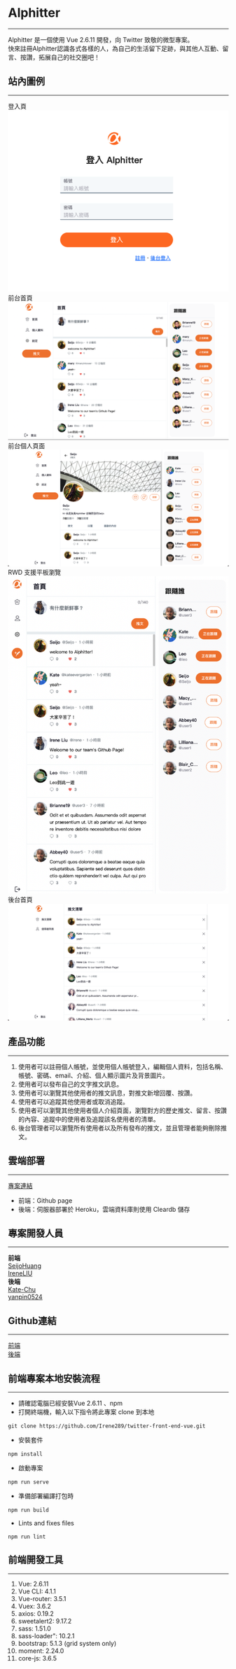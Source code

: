 # Alphitter
---
Alphitter 是一個使用 Vue 2.6.11 開發，向 Twitter 致敬的微型專案。   
快來註冊Alphitter認識各式各樣的人，為自己的生活留下足跡，與其他人互動、留言、按讚，拓展自己的社交圈吧！

## 站內圖例
---
登入頁
![img](./src/assets/static/images/readmeImage/signin.png)
前台首頁
![image](./src/assets/static/images/readmeImage/homePage.png)
前台個人頁面
![image](./src/assets/static/images/readmeImage/profile.png)
RWD 支援平板瀏覽
![image](./src/assets/static/images/readmeImage/rwd.png)
後台首頁
![image](./src/assets/static/images/readmeImage/backstage.png)

## 產品功能
---
1. 使用者可以註冊個人帳號，並使用個人帳號登入，編輯個人資料，包括名稱、帳號、密碼、email、介紹、個人顯示圖片及背景圖片。
2. 使用者可以發布自己的文字推文訊息。
3. 使用者可以瀏覽其他使用者的推文訊息，對推文新增回覆、按讚。
4. 使用者可以追蹤其他使用者或取消追蹤。
5. 使用者可以瀏覽其他使用者個人介紹頁面，瀏覽對方的歷史推文、留言、按讚的內容、追蹤中的使用者及追蹤該名使用者的清單。
6. 後台管理者可以瀏覽所有使用者以及所有發布的推文，並且管理者能夠刪除推文。

## 雲端部署 
---
[專案連結](https://irene289.github.io/twitter-front-end-vue/#/)
* 前端：Github page
* 後端：伺服器部署於 Heroku，雲端資料庫則使用 Cleardb 儲存

## 專案開發人員
---
**前端**    
[SeijoHuang](https://github.com/SeijoHuang)  
[IreneLIU](https://github.com/Irene289)    
**後端**    
[Kate-Chu](https://github.com/Kate-Chu)    
[yanpin0524](https://github.com/yanpin0524)  

## Github連結
---
[前端](https://github.com/Irene289/twitter-front-end-vue)  
[後端](https://github.com/Kate-Chu/twitter-api-2020)

## 前端專案本地安裝流程
---
* 請確認電腦已經安裝Vue 2.6.11 、npm 
* 打開終端機，輸入以下指令將此專案 clone 到本地

```
git clone https://github.com/Irene289/twitter-front-end-vue.git
```
* 安裝套件

```
npm install
```
* 啟動專案

```
npm run serve
```
* 準備部署編譯打包時

```
npm run build
```

* Lints and fixes files

```
npm run lint
```

## 前端開發工具
---
1. Vue: 2.6.11
1. Vue CLI: 4.1.1
1. Vue-router: 3.5.1
1. Vuex: 3.6.2
1. axios: 0.19.2
1. sweetalert2: 9.17.2
1. sass: 1.51.0
1. sass-loader": 10.2.1
1. bootstrap: 5.1.3 (grid system only)
1. moment: 2.24.0
1. core-js: 3.6.5